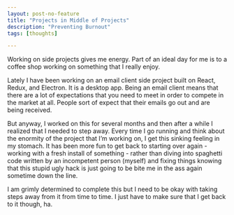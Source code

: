 ```yaml
---
layout: post-no-feature
title: "Projects in Middle of Projects"
description: "Preventing Burnout"
tags: [thoughts]

---
```


Working on side projects gives me energy. Part of an ideal day for me is to a coffee shop working on something that I really enjoy. 

Lately I have been working on an email client side project built on React, Redux, and Electron. It is a desktop app. Being an email client means that there are a lot of expectations that you need to meet in order to compete in the market at all. People sort of expect that their emails go out and are being received. 

But anyway, I worked on this for several months and then after a while I realized that I needed to step away. Every time I go running and think about the enormity of the project that I’m working on, I get this sinking feeling in my stomach. It has been more fun to get back to starting over again - working with a fresh install of something - rather than diving into spaghetti code written by an incompetent person (myself) and fixing things knowing that this stupid ugly hack is just going to be bite me in the ass again sometime down the line. 

I am grimly determined to complete this but I need to be okay with taking steps away from it from time to time. I just have to make sure that I get back to it though, ha. 
